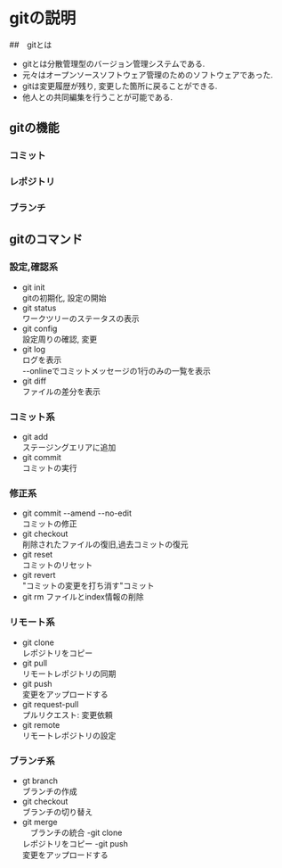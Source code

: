 # gitの説明

##　gitとは
- gitとは分散管理型のバージョン管理システムである.
- 元々はオープンソースソフトウェア管理のためのソフトウェアであった.
- gitは変更履歴が残り, 変更した箇所に戻ることができる.
- 他人との共同編集を行うことが可能である. 

## gitの機能

### コミット
### レポジトリ
### ブランチ


## gitのコマンド

### 設定,確認系
- git init<br>
  gitの初期化, 設定の開始
- git status<br>
  ワークツリーのステータスの表示
- git config<br>
  設定周りの確認, 変更
- git log<br>
  ログを表示<br>
  --onlineでコミットメッセージの1行のみの一覧を表示
- git diff<br>
  ファイルの差分を表示

### コミット系
- git add<br>
  ステージングエリアに追加
- git commit<br>
  コミットの実行

### 修正系
- git commit --amend --no-edit<br>
  コミットの修正
- git checkout<br>
  削除されたファイルの復旧,過去コミットの復元
- git reset<br>
  コミットのリセット
- git revert<br>
  "コミットの変更を打ち消す"コミット
- git rm
  ファイルとindex情報の削除


### リモート系
- git clone<br>
  レポジトリをコピー
- git pull<br>
  リモートレポジトリの同期
- git push<br>
  変更をアップロードする
- git request-pull<br>
  プルリクエスト: 変更依頼
- git remote<br>
  リモートレポジトリの設定

### ブランチ系
- gt branch<br>
  ブランチの作成
- git checkout<br>
  ブランチの切り替え
- git merge<br>
　ブランチの統合
-git clone <br>
  レポジトリをコピー
-git push<br>
  変更をアップロードする

  
